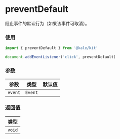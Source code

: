 # preventDefault

阻止事件的默认行为（如果该事件可取消）。

### 使用

```ts
import { preventDefault } from '@kale/kit'

document.addEventListener('click', preventDefault)
```

### 参数

| 参数    | 类型    | 默认值 |
| ------- | ------- | ------ |
| `event` | `Event` |        |

### 返回值

| 类型   |
| ------ |
| `void` |
